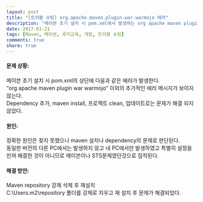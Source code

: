 ```yaml
---
layout: post
title: "[트러블 슈팅] org.apache.maven.plugin.war.warmojo 에러"
description: "메이븐 초기 설치 시 pom.xml에서 발생하는 org apache maven plugin war warmojo 에러"
date: 2017-01-21
tags: [Maven, 메이븐, 루키교육, 개발, 트러블 슈팅]
comments: true
share: true
---
```


#### 문제 상황: 
메이븐 초기 설치 시 pom.xml의 상단에 다음과 같은 에러가 발생한다. 
<br>
“org apache maven plugin war warmojo” 이외의 추가적인 에러 메시지가 보이지 않는다. 
<br>
Dependency 추가, maven install, 프로젝트 clean, 업데이트로는 문제가 해결 되지 않았다. 


#### 원인: 
정확한 원인은 찾지 못했으나 maven 설치나 dependency의 문제로 판단된다. 
<br>
동일한 버전의 다른 PC에서는 발생하지  않고 내 PC에서만 발생하였고 특별히 설정을 만져 해결한 것이 아니므로 메이븐이나 STS문제였던것으로 짐작된다. 

#### 해결 방안: 
Maven repository 강제 삭제 후 재설치
<br>
C:\Users\.m2\repository 폴더를 강제로 지우고 재 설치 후 문제가 해결되었다.
